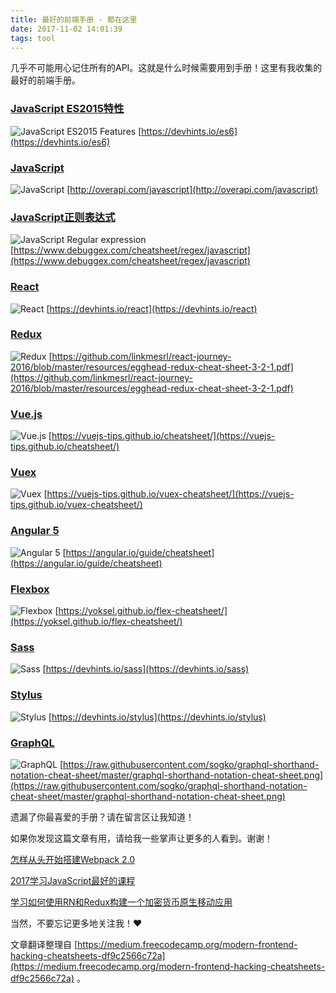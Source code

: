 ```yaml
---
title: 最好的前端手册 - 都在这里
date: 2017-11-02 14:01:39
tags: tool
---
```


几乎不可能用心记住所有的API。这就是什么时候需要用到手册！这里有我收集的最好的前端手册。

### [JavaScript ES2015特性](https://devhints.io/es6)

![JavaScript ES2015 Features](/assets/201711/2017-11-02-es6.png)
[https://devhints.io/es6](https://devhints.io/es6)

### [JavaScript](http://overapi.com/javascript)

![JavaScript](/assets/201711/2017-11-02-javascript.png)
[http://overapi.com/javascript](http://overapi.com/javascript)

### [JavaScript正则表达式](https://www.debuggex.com/cheatsheet/regex/javascript)

![JavaScript Regular expression](/assets/201711/2017-11-02-javascript-exp.png)
[https://www.debuggex.com/cheatsheet/regex/javascript](https://www.debuggex.com/cheatsheet/regex/javascript)

### [React](https://devhints.io/react)

![React](/assets/201711/2017-11-02-react.png)
[https://devhints.io/react](https://devhints.io/react)

### [Redux](https://github.com/linkmesrl/react-journey-2016/blob/master/resources/egghead-redux-cheat-sheet-3-2-1.pdf)

![Redux](/assets/201711/2017-11-02-redux.png)
[https://github.com/linkmesrl/react-journey-2016/blob/master/resources/egghead-redux-cheat-sheet-3-2-1.pdf](https://github.com/linkmesrl/react-journey-2016/blob/master/resources/egghead-redux-cheat-sheet-3-2-1.pdf)

### [Vue.js](https://vuejs-tips.github.io/cheatsheet/)

![Vue.js](/assets/201711/2017-11-02-vuejs.png)
[https://vuejs-tips.github.io/cheatsheet/](https://vuejs-tips.github.io/cheatsheet/)

### [Vuex](https://vuejs-tips.github.io/vuex-cheatsheet/)

![Vuex](/assets/201711/2017-11-02-vuex.png)
[https://vuejs-tips.github.io/vuex-cheatsheet/](https://vuejs-tips.github.io/vuex-cheatsheet/)

### [Angular 5](https://angular.io/guide/cheatsheet)

![Angular 5](/assets/201711/2017-11-02-angular5.png)
[https://angular.io/guide/cheatsheet](https://angular.io/guide/cheatsheet)

### [Flexbox](https://yoksel.github.io/flex-cheatsheet/)

![Flexbox](/assets/201711/2017-11-02-flexbox.png)
[https://yoksel.github.io/flex-cheatsheet/](https://yoksel.github.io/flex-cheatsheet/)

### [Sass](https://devhints.io/sass)

![Sass](/assets/201711/2017-11-02-sass.png)
[https://devhints.io/sass](https://devhints.io/sass)

### [Stylus](https://devhints.io/stylus)

![Stylus](/assets/201711/2017-11-02-stylus.png)
[https://devhints.io/stylus](https://devhints.io/stylus)

### [GraphQL](https://raw.githubusercontent.com/sogko/graphql-shorthand-notation-cheat-sheet/master/graphql-shorthand-notation-cheat-sheet.png)

![GraphQL](/assets/201711/2017-11-02-graphql.png)
[https://raw.githubusercontent.com/sogko/graphql-shorthand-notation-cheat-sheet/master/graphql-shorthand-notation-cheat-sheet.png](https://raw.githubusercontent.com/sogko/graphql-shorthand-notation-cheat-sheet/master/graphql-shorthand-notation-cheat-sheet.png)

遗漏了你最喜爱的手册？请在留言区让我知道！

如果你发现这篇文章有用，请给我一些掌声让更多的人看到。谢谢！

[怎样从头开始搭建Webpack 2.0](https://medium.com/@wesharehoodies/easy-guide-for-webpack-2-0-from-scratch-fe508a3ce44e)

[2017学习JavaScript最好的课程](https://medium.com/@wesharehoodies/best-courses-to-learn-javascript-in-2017-fc3a254638cc)

[学习如何使用RN和Redux构建一个加密货币原生移动应用](https://medium.com/@wesharehoodies/bitcoin-ripple-ethereum-price-checker-with-react-native-redux-e9d076037092)

当然，不要忘记更多地关注我！♥

文章翻译整理自 [https://medium.freecodecamp.org/modern-frontend-hacking-cheatsheets-df9c2566c72a](https://medium.freecodecamp.org/modern-frontend-hacking-cheatsheets-df9c2566c72a) 。

